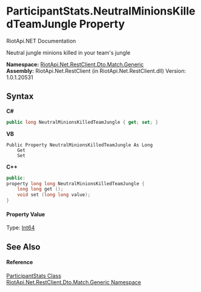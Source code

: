 # ParticipantStats.NeutralMinionsKilledTeamJungle Property 
RiotApi.NET Documentation 

Neutral jungle minions killed in your team's jungle

**Namespace:**&nbsp;<a href="f4767f78-ec21-8fc9-5619-34d53bfe8e2e">RiotApi.Net.RestClient.Dto.Match.Generic</a><br />**Assembly:**&nbsp;RiotApi.Net.RestClient (in RiotApi.Net.RestClient.dll) Version: 1.0.1.20531

## Syntax

**C#**<br />
``` C#
public long NeutralMinionsKilledTeamJungle { get; set; }
```

**VB**<br />
``` VB
Public Property NeutralMinionsKilledTeamJungle As Long
	Get
	Set
```

**C++**<br />
``` C++
public:
property long long NeutralMinionsKilledTeamJungle {
	long long get ();
	void set (long long value);
}
```


#### Property Value
Type: <a href="http://msdn2.microsoft.com/en-us/library/6yy583ek" target="_blank">Int64</a>

## See Also


#### Reference
<a href="6cf2da61-4838-9779-c9d7-28ca3301a6e2">ParticipantStats Class</a><br /><a href="f4767f78-ec21-8fc9-5619-34d53bfe8e2e">RiotApi.Net.RestClient.Dto.Match.Generic Namespace</a><br />